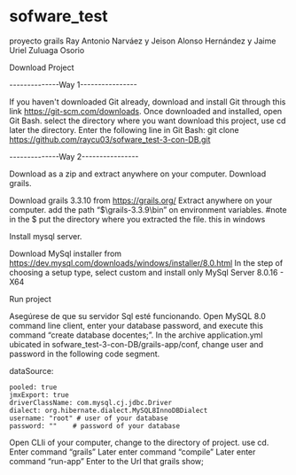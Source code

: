 # sofware_test
proyecto grails Ray Antonio Narváez y Jeison Alonso Hernández y Jaime Uriel Zuluaga Osorio

Download Project

--------------Way 1----------------

If you haven't downloaded Git already, download and install Git through this link https://git-scm.com/downloads.
Once downloaded and installed, open Git Bash.
select the directory where you want download this project, use cd later the directory.
Enter the following line in Git Bash:
 git clone https://github.com/raycu03/sofware_test-3-con-DB.git

--------------Way 2----------------

Download as a zip and extract anywhere on your computer.
Download grails.

Download grails 3.3.10 from https://grails.org/
Extract anywhere on your computer.
add the path “$\grails-3.3.9\bin” on environment variables. #note in the $ put the directory where you extracted the file. this in windows

Install mysql server.

Download MySql installer from https://dev.mysql.com/downloads/windows/installer/8.0.html
In the step of choosing a setup type, select custom and install only MySql Server 8.0.16 - X64 

Run project

Asegúrese de que su servidor Sql esté funcionando.
Open MySQL 8.0 command line client, enter your database password, and execute this command “create database docentes;”.
In the archive application.yml ubicated in sofware_test-3-con-DB/grails-app/conf, change user and password in the following code segment.

dataSource:

	pooled: true
	jmxExport: true
	driverClassName: com.mysql.cj.jdbc.Driver
	dialect: org.hibernate.dialect.MySQL8InnoDBDialect
	username: "root" # user of your database
	password: "" 	# password of your database



Open CLIi of your computer, change to the directory of project. use cd. 
Enter command  “grails”
Later enter command “compile”
Later enter command “run-app”
Enter to the Url that grails show;

